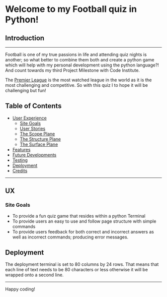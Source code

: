 # Welcome to my Football quiz in Python!

## Introduction
---


Football is one of my true passions in life and attending quiz nights is another; so what better to combine them both and create a python game which will help with my personal development using the python language?! \
And count towards my third Project Milestone with Code Institute.

The [Premier League](https://www.premierleague.com/) is the most watched league in the world as it is the most challenging and competitive. So with this quiz I to hope it will be challenging but fun!


## Table of Contents

* [User Experience](#UX)
    * [Site Goals](#Site-Goals)
    * [User Stories](#User-Stories)
    * [The Scope Plane](#The-Scope-Plane)
    * [The Structure Plane](#The-Structure-Plane)
    * [The Surface Plane](#The-Surface-Plane)
* [Features](#features)
* [Future Developments](#future-developments)
* [Testing](#testing)
* [Deployment](#deployment)
* [Credits](#credits)
----
## UX
### Site Goals
* To provide a fun quiz game that resides within a python Terminal
* To provide users an easy to use and follow page structure with simple commands
* To provide users feedback for both correct and incorrect answers as well as incorrect commands; producing error messages.

## Deployment

The deployment terminal is set to 80 columns by 24 rows. That means that each line of text needs to be 80 characters or less otherwise it will be wrapped onto a second line.

-----
Happy coding!